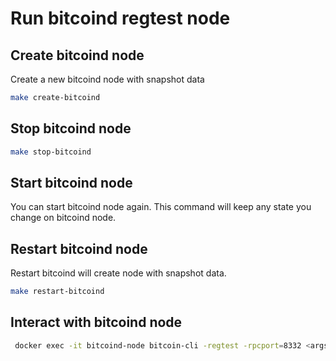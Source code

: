 # Run bitcoind regtest node

## Create bitcoind node

Create a new bitcoind node with snapshot data

```bash
make create-bitcoind
```

## Stop bitcoind node

```bash
make stop-bitcoind
```

## Start bitcoind node

You can start bitcoind node again. This command will keep any state you change on bitcoind node.

## Restart bitcoind node

Restart bitcoind will create node with snapshot data.

```bash
make restart-bitcoind
```

## Interact with bitcoind node

```bash
 docker exec -it bitcoind-node bitcoin-cli -regtest -rpcport=8332 <args>
```
